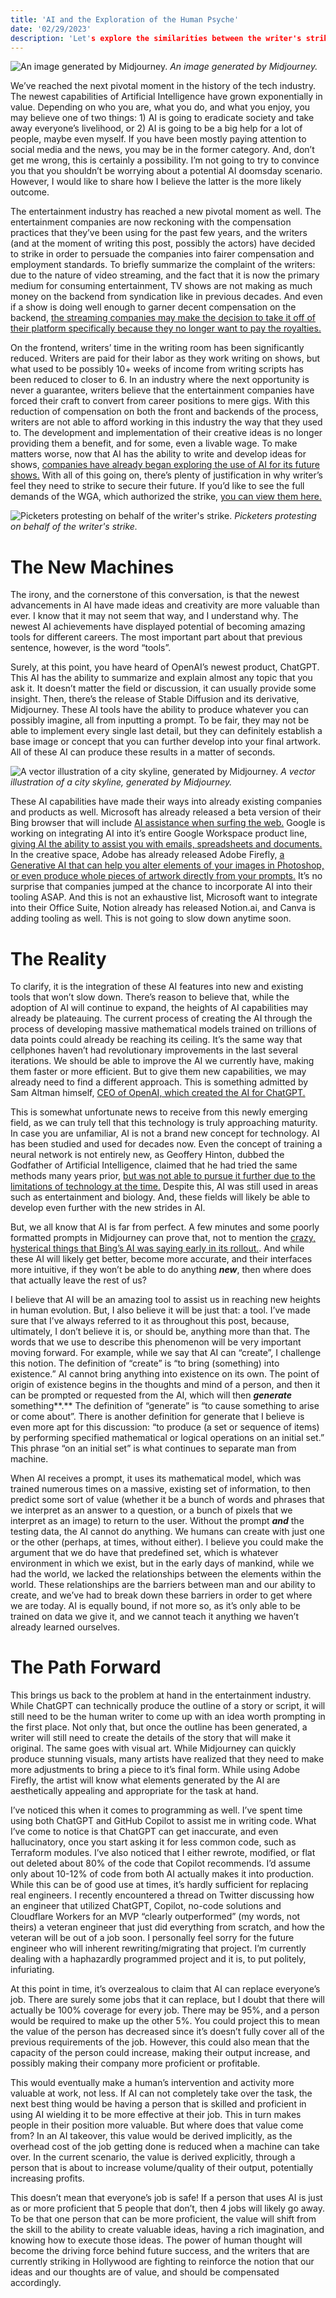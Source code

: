 ```yaml
---
title: 'AI and the Exploration of the Human Psyche'
date: '02/29/2023'
description: 'Let's explore the similarities between the writer's strike in Hollywood, and the new emergence of AI tooling.'
---
```

![An image generated by Midjourney.](https://content.cryptochrisjames.com/blog/ai-psyche/galaxy-ticket.jpg)
*An image generated by Midjourney.*


We’ve reached the next pivotal moment in the history of the tech industry. The newest capabilities of Artificial Intelligence have grown exponentially in value. Depending on who you are, what you do, and what you enjoy, you may believe one of two things: 1) AI is going to eradicate society and take away everyone’s livelihood, or 2) AI is going to be a big help for a lot of people, maybe even myself. If you have been mostly paying attention to social media and the news, you may be in the former category. And, don’t get me wrong, this is certainly a possibility. I’m not going to try to convince you that you shouldn’t be worrying about a potential AI doomsday scenario. However, I would like to share how I believe the latter is the more likely outcome. 

The entertainment industry has reached a new pivotal moment as well. The entertainment companies are now reckoning with the compensation practices that they’ve been using for the past few years, and the writers (and at the moment of writing this post, possibly the actors) have decided to strike in order to persuade the companies into fairer compensation and employment standards. To briefly summarize the complaint of the writers: due to the nature of video streaming, and the fact that it is now the primary medium for consuming entertainment, TV shows are not making as much money on the backend from syndication like in previous decades. And even if a show is doing well enough to garner decent compensation on the backend, [the streaming companies may make the decision to take it off of their platform specifically because they no longer want to pay the royalties.](https://www.indiewire.com/gallery/removed-hbo-max-movies-shows-warner-bros-discovery-merger-list/)

On the frontend, writers’ time in the writing room has been significantly reduced. Writers are paid for their labor as they work writing on shows, but what used to be possibly 10+ weeks of income from writing scripts has been reduced to closer to 6. In an industry where the next opportunity is never a guarantee, writers believe that the entertainment companies have forced their craft to convert from career positions to mere gigs. With this reduction of compensation on both the front and backends of the process, writers are not able to afford working in this industry the way that they used to. The development and implementation of their creative ideas is no longer providing them a benefit, and for some, even a livable wage. To make matters worse, now that AI has the ability to write and develop ideas for shows, [companies have already began exploring the use of AI for its future shows.](https://www.worldofreel.com/blog/2023/5/9pvlfllldnr7f12vx7wfp11flssq14)  With all of this going on, there’s plenty of justification in why writer’s feel they need to strike to secure their future. If you’d like to see the full demands of the WGA, which authorized the strike, [you can view them here.](https://www.wga.org/uploadedfiles/members/member_info/contract-2023/WGA_proposals.pdf)

![Picketers protesting on behalf of the writer's strike.](https://content.cryptochrisjames.com/blog/ai-psyche/wga-strike.jpg)
*Picketers protesting on behalf of the writer's strike.*

# The New Machines

The irony, and the cornerstone of this conversation, is that the newest advancements in AI have made ideas and creativity are more valuable than ever. I know that it may not seem that way, and I understand why. The newest AI achievements have displayed potential of becoming amazing tools for different careers. The most important part about that previous sentence, however, is the word “tools”. 

Surely, at this point, you  have heard of OpenAI’s newest product, ChatGPT. This AI has the ability to summarize and explain almost any topic that you ask it. It doesn’t matter the field or discussion, it can usually provide some insight. Then, there’s the release of Stable Diffusion and its derivative, Midjourney. These AI tools have the ability to produce whatever you can possibly imagine, all from inputting a prompt. To be fair, they may not be able to implement every single last detail, but they can definitely establish a base image or concept that you can further develop into your final artwork. All of these AI can produce these results in a matter of seconds.


![A vector illustration of a city skyline, generated by Midjourney.](https://content.cryptochrisjames.com/blog/ai-psyche/city-vector.jpg)
*A vector illustration of a city skyline, generated by Midjourney.*

These AI capabilities have made their ways into already existing companies and products as well. Microsoft has already released a beta version of their Bing browser that will include [AI assistance when surfing the web.](https://www.bing.com/new) Google is working on integrating AI into it’s entire Google Workspace product line, [giving AI the ability to assist you with emails, spreadsheets and documents.](https://workspace.google.com/solutions/ai/) In the creative space, Adobe has already released Adobe Firefly, [a Generative AI that can help you alter elements of your images in Photoshop, or even produce whole pieces of artwork directly from your prompts.](https://workspace.google.com/solutions/ai/) It’s no surprise that companies jumped at the chance to incorporate AI into their tooling ASAP. And this is not an exhaustive list, Microsoft want to integrate into their Office Suite, Notion already has released Notion.ai, and Canva is adding tooling as well. This is not going to slow down anytime soon. 

# The Reality

To clarify, it is the integration of these AI features into new and existing tools that won’t slow down. There’s reason to believe that, while the adoption of AI will continue to expand, the heights of AI capabilities may already be plateauing. The current process of creating the AI through the process of developing massive mathematical models trained on trillions of data points could already be reaching its ceiling. It’s the same way that cellphones haven’t had revolutionary improvements in the last several iterations. We should be able to improve the AI we currently have, making them faster or more efficient. But to give them new capabilities, we may already need to find a different approach. This is something admitted by Sam Altman himself, [CEO of OpenAI, which created the AI for ChatGPT.](https://www.wired.com/story/openai-ceo-sam-altman-the-age-of-giant-ai-models-is-already-over/)

This is somewhat unfortunate news to receive from this newly emerging field, as we can truly tell that this technology is truly approaching maturity. In case you are unfamiliar, AI is not a brand new concept for technology. AI has been studied and used for decades now. Even the concept of training a neural network is not entirely new, as Geoffery Hinton, dubbed the Godfather of Artificial Intelligence, claimed that he had tried the same methods many years prior, [but was not able to pursue it further due to the limitations of technology at the time.](https://www.youtube.com/watch?v=qpoRO378qRY&t=2013s) Despite this, AI was still used in areas such as entertainment and biology. And, these fields will likely be able to develop even further with the new strides in AI. 

But, we all know that AI is far from perfect. A few minutes and some poorly formatted prompts in Midjourney can prove that, not to mention the [crazy, hysterical things that Bing’s AI was saying early in its rollout.](https://www.npr.org/2023/03/02/1159895892/ai-microsoft-bing-chatbot). And while these AI will likely get better, become more accurate, and their interfaces more intuitive, if they won’t be able to do anything ***new***, then where does that actually leave the rest of us? 

I believe that AI will be an amazing tool to assist us in reaching new heights in human evolution. But, I also believe it will be just that: a tool. I’ve made sure that I’ve always referred to it as throughout this post, because, ultimately, I don’t believe it is, or should be, anything more than that. The words that we use to describe this phenomenon will be very important moving forward. For example, while we say that AI can “create”, I challenge this notion. The definition of “create” is “to bring (something) into existence.” AI cannot bring anything into existence on its own. The point of origin of existence begins in the thoughts and mind of a person, and then it can be prompted or requested from the AI, which will then ***generate*** something**.** The definition of “generate” is “to cause something to arise or come about”. There is another definition for generate that I believe is even more apt for this discussion: “to produce (a set or sequence of items) by performing specified mathematical or logical operations on an initial set.” This phrase “on an initial set” is what continues to separate man from machine. 

When AI receives a prompt, it uses its mathematical model, which was trained numerous times on a massive, existing set of information, to then predict some sort of value (whether it be a bunch of words and phrases that we interpret as an answer to a question, or a bunch of pixels that we interpret as an image) to return to the user. Without the prompt ***and*** the testing data, the AI cannot do anything. We humans can create with just one or the other (perhaps, at times, without either). I believe you could make the argument that we do have that predefined set, which is whatever environment in which we exist, but in the early days of mankind, while we had the world, we lacked the relationships between the elements within the world. These relationships are the barriers between man and our ability to create, and we’ve had to break down these barriers in order to get where we are today. AI is equally bound, if not more so, as it’s only able to be trained on data we give it, and we cannot teach it anything we haven’t already learned ourselves.

# The Path Forward

This brings us back to the problem at hand in the entertainment industry. While ChatGPT can technically produce the outline of a story or script, it will still need to be the human writer to come up with an idea worth prompting in the first place. Not only that, but once the outline has been generated, a writer will still need to create the details of the story that will make it original. The same goes with visual art. While Midjourney can quickly produce stunning visuals, many artists have realized that they need to make more adjustments to bring a piece to it’s final form. While using Adobe Firefly, the artist will know what elements generated by the AI are aesthetically appealing and appropriate for the task at hand. 

I’ve noticed this when it comes to programming as well. I’ve spent time using both ChatGPT and GitHub Copilot to assist me in writing code. What I’ve come to notice is that ChatGPT can get inaccurate, and even hallucinatory, once you start asking it for less common code, such as Terraform modules. I’ve also noticed that I either rewrote, modified, or flat out deleted about 80% of the code that Copilot recommends. I’d assume only about 10-12% of code from both AI actually makes it into production. While this can be of good use at times, it’s hardly sufficient for replacing real engineers. I recently encountered a thread on Twitter discussing how an engineer that utilized ChatGPT, Copilot, no-code solutions and Cloudflare Workers for an MVP “clearly outperformed” (my words, not theirs) a veteran engineer that just did everything from scratch, and how the veteran will be out of a job soon. I personally feel sorry for the future engineer who will inherent rewriting/migrating that project. I’m currently dealing with a haphazardly programmed project and it is, to put politely, infuriating. 

At this point in time, it’s overzealous to claim that AI can replace everyone’s job. There are surely some jobs that it can replace, but I doubt that there will actually be 100% coverage for every job. There may be 95%, and a person would be required to make up the other 5%. You could project this to mean the value of the person has decreased since it’s doesn’t fully cover all of the previous requirements of the job. However, this could also mean that the capacity of the person could increase, making their output increase, and possibly making their company more proficient or profitable. 

This would eventually make a human’s intervention and activity more valuable at work, not less. If AI can not completely take over the task, the next best thing would be having a person that is skilled and proficient in using AI wielding it to be more effective at their job. This in turn makes people in their position more valuable. But where does that value come from? In an AI takeover, this value would be derived implicitly, as the overhead cost of the job getting done is reduced when a machine can take over. In the current scenario, the value is derived explicitly, through a person that is about to increase volume/quality of their output, potentially increasing profits. 

This doesn’t mean that everyone’s job is safe! If a person that uses AI is just as or more proficient that 5 people that don’t, then 4 jobs will likely go away. To be that one person that can be more proficient, the value will shift from the skill to the ability to create valuable ideas, having a rich imagination, and knowing how to execute those ideas. The power of human thought will become the driving force behind future success, and the writers that are currently striking in Hollywood are fighting to reinforce the notion that our ideas and our thoughts are of value, and should be compensated accordingly.